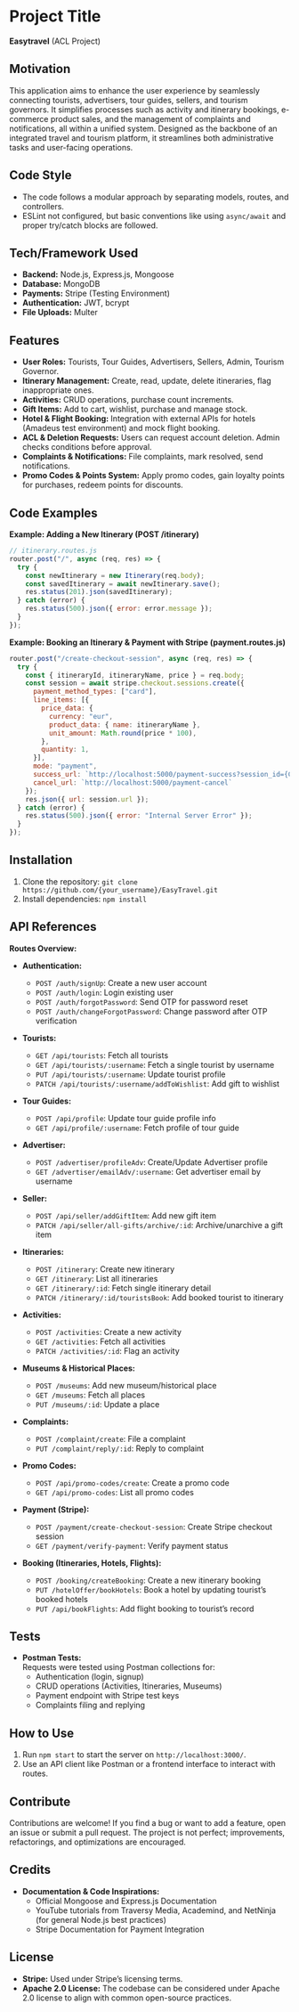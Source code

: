 # Project Title  
**Easytravel** (ACL Project)

## Motivation  
This application aims to enhance the user experience by seamlessly connecting tourists, advertisers, tour guides, sellers, and tourism governors. It simplifies processes such as activity and itinerary bookings, e-commerce product sales, and the management of complaints and notifications, all within a unified system. Designed as the backbone of an integrated travel and tourism platform, it streamlines both administrative tasks and user-facing operations.

## Code Style  
- The code follows a modular approach by separating models, routes, and controllers.  
- ESLint not configured, but basic conventions like using `async/await` and proper try/catch blocks are followed.


## Tech/Framework Used  
- **Backend:** Node.js, Express.js, Mongoose  
- **Database:** MongoDB  
- **Payments:** Stripe (Testing Environment)  
- **Authentication:** JWT, bcrypt  
- **File Uploads:** Multer

## Features  
- **User Roles:** Tourists, Tour Guides, Advertisers, Sellers, Admin, Tourism Governor.  
- **Itinerary Management:** Create, read, update, delete itineraries, flag inappropriate ones.  
- **Activities:** CRUD operations, purchase count increments.  
- **Gift Items:** Add to cart, wishlist, purchase and manage stock.  
- **Hotel & Flight Booking:** Integration with external APIs for hotels (Amadeus test environment) and mock flight booking.  
- **ACL & Deletion Requests:** Users can request account deletion. Admin checks conditions before approval.  
- **Complaints & Notifications:** File complaints, mark resolved, send notifications.  
- **Promo Codes & Points System:** Apply promo codes, gain loyalty points for purchases, redeem points for discounts.

## Code Examples

**Example: Adding a New Itinerary (POST /itinerary)**  

```javascript
// itinerary.routes.js
router.post("/", async (req, res) => {
  try {
    const newItinerary = new Itinerary(req.body);
    const savedItinerary = await newItinerary.save();
    res.status(201).json(savedItinerary);
  } catch (error) {
    res.status(500).json({ error: error.message });
  }
});
```

**Example: Booking an Itinerary & Payment with Stripe (payment.routes.js)**
```javascript
router.post("/create-checkout-session", async (req, res) => {
  try {
    const { itineraryId, itineraryName, price } = req.body;
    const session = await stripe.checkout.sessions.create({
      payment_method_types: ["card"],
      line_items: [{
        price_data: {
          currency: "eur",
          product_data: { name: itineraryName },
          unit_amount: Math.round(price * 100),
        },
        quantity: 1,
      }],
      mode: "payment",
      success_url: `http://localhost:5000/payment-success?session_id={CHECKOUT_SESSION_ID}&itemId=${itineraryId}`,
      cancel_url: `http://localhost:5000/payment-cancel`
    });
    res.json({ url: session.url });
  } catch (error) {
    res.status(500).json({ error: "Internal Server Error" });
  }
});
```  

## Installation  
1. Clone the repository: `git clone https://github.com/{your_username}/EasyTravel.git`  
2. Install dependencies: `npm install`

## API References  
**Routes Overview:**

- **Authentication:**  
  - `POST /auth/signUp`: Create a new user account  
  - `POST /auth/login`: Login existing user  
  - `POST /auth/forgotPassword`: Send OTP for password reset  
  - `POST /auth/changeForgotPassword`: Change password after OTP verification

- **Tourists:**  
  - `GET /api/tourists`: Fetch all tourists  
  - `GET /api/tourists/:username`: Fetch a single tourist by username  
  - `PUT /api/tourists/:username`: Update tourist profile  
  - `PATCH /api/tourists/:username/addToWishlist`: Add gift to wishlist

- **Tour Guides:**  
  - `POST /api/profile`: Update tour guide profile info  
  - `GET /api/profile/:username`: Fetch profile of tour guide

- **Advertiser:**  
  - `POST /advertiser/profileAdv`: Create/Update Advertiser profile  
  - `GET /advertiser/emailAdv/:username`: Get advertiser email by username

- **Seller:**  
  - `POST /api/seller/addGiftItem`: Add new gift item  
  - `PATCH /api/seller/all-gifts/archive/:id`: Archive/unarchive a gift item

- **Itineraries:**  
  - `POST /itinerary`: Create new itinerary  
  - `GET /itinerary`: List all itineraries  
  - `GET /itinerary/:id`: Fetch single itinerary detail  
  - `PATCH /itinerary/:id/touristsBook`: Add booked tourist to itinerary

- **Activities:**  
  - `POST /activities`: Create a new activity  
  - `GET /activities`: Fetch all activities  
  - `PATCH /activities/:id`: Flag an activity

- **Museums & Historical Places:**  
  - `POST /museums`: Add new museum/historical place  
  - `GET /museums`: Fetch all places
  - `PUT /museums/:id`: Update a place

- **Complaints:**  
  - `POST /complaint/create`: File a complaint  
  - `PUT /complaint/reply/:id`: Reply to complaint

- **Promo Codes:**  
  - `POST /api/promo-codes/create`: Create a promo code  
  - `GET /api/promo-codes`: List all promo codes

- **Payment (Stripe):**  
  - `POST /payment/create-checkout-session`: Create Stripe checkout session  
  - `GET /payment/verify-payment`: Verify payment status

- **Booking (Itineraries, Hotels, Flights):**  
  - `POST /booking/createBooking`: Create a new itinerary booking  
  - `PUT /hotelOffer/bookHotels`: Book a hotel by updating tourist’s booked hotels  
  - `PUT /api/bookFlights`: Add flight booking to tourist’s record


## Tests  
- **Postman Tests:**  
  Requests were tested using Postman collections for:
  - Authentication (login, signup)  
  - CRUD operations (Activities, Itineraries, Museums)  
  - Payment endpoint with Stripe test keys  
  - Complaints filing and replying

## How to Use  
1. Run `npm start` to start the server on `http://localhost:3000/`.  
2. Use an API client like Postman or a frontend interface to interact with routes.

## Contribute  
Contributions are welcome! If you find a bug or want to add a feature, open an issue or submit a pull request. The project is not perfect; improvements, refactorings, and optimizations are encouraged.

## Credits  
- **Documentation & Code Inspirations:**  
  - Official Mongoose and Express.js Documentation  
  - YouTube tutorials from Traversy Media, Academind, and NetNinja (for general Node.js best practices)  
  - Stripe Documentation for Payment Integration 

## License  
- **Stripe:** Used under Stripe’s licensing terms.  
- **Apache 2.0 License:** The codebase can be considered under Apache 2.0 license to align with common open-source practices.  
